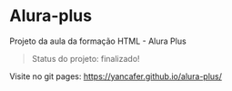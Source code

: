 # Alura-plus
Projeto da aula da formação HTML - Alura Plus

> Status do projeto: finalizado!

Visite no git pages:
https://yancafer.github.io/alura-plus/
